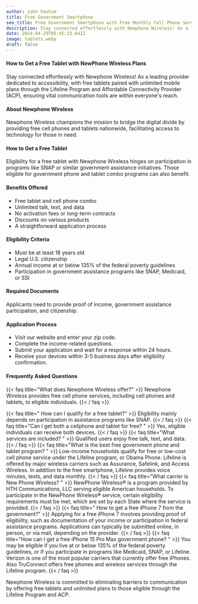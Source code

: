 ```yaml
---
author: john hashim
title: Free Government Smartphone 
seo_title: Free Government Smartphone with Free Monthly Cell Phone Service
description: Stay connected effortlessly with Newphone Wireless! As a leading provider dedicated to accessibility, with free tablets paired with unlimited mobile plans through the Lifeline Program and Affordable Connectivity Provider (ACP), ensuring vital communication tools are within everyone's reach.
date: 2024-04-29T05:45:23.641Z
image: tablets.webp
draft: false
---
```


#### How to Get a Free Tablet with NewPhone Wireless Plans
Stay connected effortlessly with Newphone Wireless! As a leading provider dedicated to accessibility, with free tablets paired with unlimited mobile plans through the Lifeline Program and Affordable Connectivity Provider (ACP), ensuring vital communication tools are within everyone's reach.

#### About Newphone Wireless
Newphone Wireless champions the mission to bridge the digital divide by providing free cell phones and tablets nationwide, facilitating access to technology for those in need.

#### How to Get a Free Tablet
Eligibility for a free tablet with Newphone Wireless hinges on participation in programs like SNAP or similar government assistance initiatives. Those eligible for government phone and tablet combo programs can also benefit.

#### Benefits Offered
- Free tablet and cell phone combo
- Unlimited talk, text, and data
- No activation fees or long-term contracts
- Discounts on various products
- A straightforward application process

#### Eligibility Criteria
- Must be at least 18 years old
- Legal U.S. citizenship
- Annual income at or below 135% of the federal poverty guidelines
- Participation in government assistance programs like SNAP, Medicaid, or SSI

#### Required Documents
Applicants need to provide proof of income, government assistance participation, and citizenship.

#### Application Process
- Visit our website and enter your zip code.
- Complete the income-related questions.
- Submit your application and wait for a response within 24 hours.
- Receive your devices within 3-5 business days after eligibility confirmation.

#### Frequently Asked Questions

{{< faq title="What does Newphone Wireless offer?" >}}
 Newphone Wireless provides free cell phone services, including cell phones and tablets, to eligible individuals.
{{< / faq >}}

{{< faq title=" How can I qualify for a free tablet?" >}}
 Eligibility mainly depends on participation in assistance programs like SNAP.
{{< / faq >}}
{{< faq title="Can I get both a cellphone and tablet for free? " >}}
 Yes, eligible individuals can receive both devices.
{{< / faq >}}
{{< faq title="What services are included? " >}}
 Qualified users enjoy free talk, text, and data.
{{< / faq >}}
{{< faq title="What is the best free government phone and tablet program? " >}}
  Low-income households qualify for free or low-cost cell phone service under the Lifeline program, or Obama Phone. Lifeline is offered by major wireless carriers such as Assurance, Safelink, and Access Wireless. In addition to the free smartphone, Lifeline provides voice minutes, texts, and data monthly.
{{< / faq >}}
{{< faq title="What carrier is New Phone Wireless? " >}}
  NewPhone Wireless® is a program provided by HTH Communications, LLC serving eligible American households. To participate in the NewPhone Wireless® service, certain eligibility requirements must be met, which are set by each State where the service is provided.
{{< / faq >}}
{{< faq title=" How to get a free iPhone 7 from the government?" >}}
 Applying for a free iPhone 7 involves providing proof of eligibility, such as documentation of your income or participation in federal assistance programs. Applications can typically be submitted online, in person, or via mail, depending on the provider.
{{< / faq >}}
{{< faq title="How can I get a free iPhone 15 Pro Max government phone? " >}}
 You may be eligible if you live at or below 135% of the federal poverty guidelines, or if you participate in programs like Medicaid, SNAP, or Lifeline. Verizon is one of the most popular carriers that currently offer free iPhones. Also TruConnect offers free phones and wireless services through the Lifeline program.
{{< / faq >}}


Newphone Wireless is committed to eliminating barriers to communication by offering free tablets and unlimited plans to those eligible through the Lifeline Program and ACP. 
